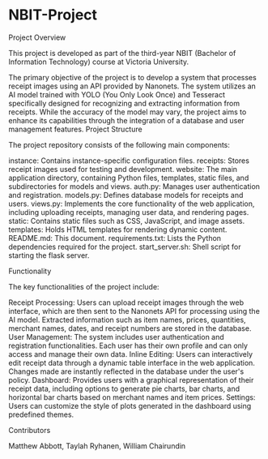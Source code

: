 # NBIT-Project
Project Overview

This project is developed as part of the third-year NBIT (Bachelor of Information Technology) course at Victoria University.

The primary objective of the project is to develop a system that processes receipt images using an API provided by Nanonets. The system utilizes an AI model trained with YOLO (You Only Look Once) and Tesseract specifically designed for recognizing and extracting information from receipts. While the accuracy of the model may vary, the project aims to enhance its capabilities through the integration of a database and user management features.
Project Structure

The project repository consists of the following main components:

instance: Contains instance-specific configuration files.
receipts: Stores receipt images used for testing and development.
website: The main application directory, containing Python files, templates, static files, and subdirectories for models and views.
auth.py: Manages user authentication and registration.
models.py: Defines database models for receipts and users.
views.py: Implements the core functionality of the web application, including uploading receipts, managing user data, and rendering pages.
static: Contains static files such as CSS, JavaScript, and image assets.
templates: Holds HTML templates for rendering dynamic content.
README.md: This document.
requirements.txt: Lists the Python dependencies required for the project.
start_server.sh: Shell script for starting the flask server.

Functionality

The key functionalities of the project include:

Receipt Processing: Users can upload receipt images through the web interface, which are then sent to the Nanonets API for processing using the AI model. Extracted information such as item names, prices, quantities, merchant names, dates, and receipt numbers are stored in the database.
User Management: The system includes user authentication and registration functionalities. Each user has their own profile and can only access and manage their own data.
Inline Editing: Users can interactively edit receipt data through a dynamic table interface in the web application. Changes made are instantly reflected in the database under the user's policy.
Dashboard: Provides users with a graphical representation of their receipt data, including options to generate pie charts, bar charts, and horizontal bar charts based on merchant names and item prices.
Settings: Users can customize the style of plots generated in the dashboard using predefined themes.

Contributors

Matthew Abbott,
Taylah Ryhanen,
William Chairundin
